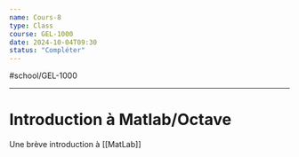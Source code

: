 ```yaml
---
name: Cours-8
type: Class
course: GEL-1000
date: 2024-10-04T09:30
status: "Compléter"
---
```

#school/GEL-1000  
***

# Introduction à Matlab/Octave
Une brève introduction à [[MatLab]]